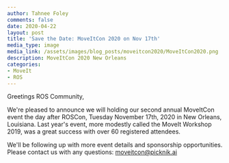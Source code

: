 ```yaml
---
author: Tahnee Foley
comments: false
date: 2020-04-22
layout: post
title: 'Save the Date: MoveItCon 2020 on Nov 17th'
media_type: image
media_link: /assets/images/blog_posts/moveitcon2020/MoveItCon2020.png
description: MoveItCon 2020 New Orleans
categories:
- MoveIt
- ROS
---
```


Greetings ROS Community,

We're pleased to announce we will holding our second annual MoveItCon event the day after ROSCon, Tuesday November 17th, 2020 in New Orleans, Louisiana. Last year's event, more modestly called the MoveIt Workshop 2019, was a great success with over 60 registered attendees.

We'll be following up with more event details and sponsorship opportunities. Please contact us with any questions: [moveitcon@picknik.ai](mailto:moveitcon@picknik.ai)
